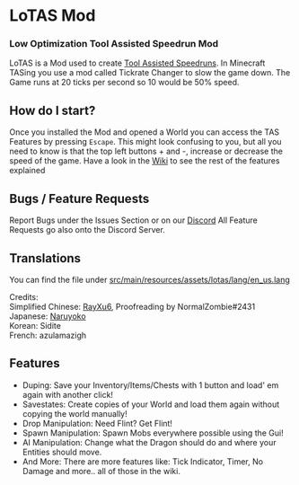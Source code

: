 ﻿# LoTAS Mod
### Low Optimization Tool Assisted Speedrun Mod

LoTAS is a Mod used to create [Tool Assisted Speedruns](https://en.wikipedia.org/wiki/Tool-assisted_speedrun). In Minecraft TASing you use a mod called Tickrate Changer to slow the game down. The Game runs at 20 ticks per second so 10 would be 50% speed.

## How do I start?

Once you installed the Mod and opened a World you can access the TAS Features by pressing `Escape`.
This might look confusing to you, but all you need to know is that the top left buttons + and -, increase or decrease the speed of the game.
Have a look in the [Wiki](https://github.com/MCPfannkuchenYT/LoTAS/wiki) to see the rest of the features explained

## Bugs / Feature Requests

Report Bugs under the Issues Section or on our [Discord](https://discord.gg/minecraft-tas-373166430478401555)
All Feature Requests go also onto the Discord Server.

## Translations
You can find the file under [src/main/resources/assets/lotas/lang/en_us.lang](https://github.com/MinecraftTAS/LoTAS/blob/dev/LoTAS-Fabric/src/main/resources/assets/lotas/lang/en_us.lang)

Credits:  
Simplified Chinese: [RayXu6](https://github.com/Naruyoko), Proofreading by NormalZombie#2431  
Japanese: [Naruyoko](https://github.com/Naruyoko)  
Korean: Sidite  
French: azulamazigh  

## Features
* Duping: Save your Inventory/Items/Chests with 1 button and load' em again with another click!
* Savestates: Create copies of your World and load them again without copying the world manually!
* Drop Manipulation: Need Flint? Get Flint!
* Spawn Manipulation: Spawn Mobs everywhere possible using the Gui!
* AI Manipulation: Change what the Dragon should do and where your Entities should move.
* And More: There are more features like: Tick Indicator, Timer, No Damage and more.. all of those in the wiki.
